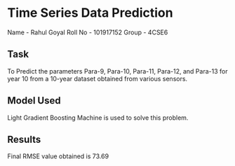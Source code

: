 # Time Series Data Prediction

Name - Rahul Goyal
Roll No - 101917152
Group - 4CSE6

## Task
To Predict the parameters Para-9, Para-10, Para-11, Para-12, and Para-13 for year 10 from a 10-year dataset obtained from various sensors.

## Model Used
Light Gradient Boosting Machine is used to solve this problem.

## Results
Final RMSE value obtained is 73.69
